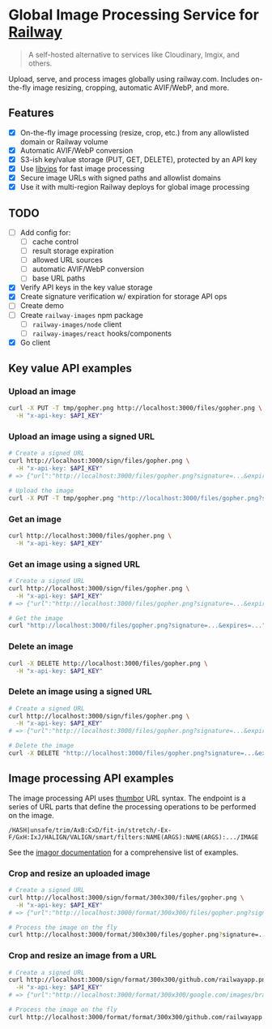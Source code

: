 # Global Image Processing Service for [Railway](https://railway.com)

> A self-hosted alternative to services like Cloudinary, Imgix, and others.

Upload, serve, and process images globally using railway.com. Includes on-the-fly image resizing, cropping, automatic AVIF/WebP, and more.

## Features

- [x] On-the-fly image processing (resize, crop, etc.) from any allowlisted domain or Railway volume
- [x] Automatic AVIF/WebP conversion
- [x] S3-ish key/value storage (PUT, GET, DELETE), protected by an API key
- [x] Use [libvips](https://libvips.github.io/libvips/) for fast image processing
- [x] Secure image URLs with signed paths and allowlist domains
- [x] Use it with multi-region Railway deploys for global image processing

## TODO

- [ ] Add config for:
  - [ ] cache control
  - [ ] result storage expiration
  - [ ] allowed URL sources
  - [ ] automatic AVIF/WebP conversion
  - [ ] base URL paths
- [x] Verify API keys in the key value storage
- [x] Create signature verification w/ expiration for storage API ops
- [ ] Create demo
- [ ] Create `railway-images` npm package
  - [ ] `railway-images/node` client
  - [ ] `railway-images/react` hooks/components
- [x] Go client

## Key value API examples

### Upload an image

```bash
curl -X PUT -T tmp/gopher.png http://localhost:3000/files/gopher.png \
  -H "x-api-key: $API_KEY"
```

### Upload an image using a signed URL

```bash
# Create a signed URL
curl http://localhost:3000/sign/files/gopher.png \
  -H "x-api-key: $API_KEY"
# => {"url":"http://localhost:3000/files/gopher.png?signature=...&expires=..."}

# Upload the image
curl -X PUT -T tmp/gopher.png "http://localhost:3000/files/gopher.png?signature=...&expires=..."
```

### Get an image

```bash
curl http://localhost:3000/files/gopher.png \
  -H "x-api-key: $API_KEY"
```

### Get an image using a signed URL

```bash
# Create a signed URL
curl http://localhost:3000/sign/files/gopher.png \
  -H "x-api-key: $API_KEY"
# => {"url":"http://localhost:3000/files/gopher.png?signature=...&expires=..."}

# Get the image
curl "http://localhost:3000/files/gopher.png?signature=...&expires=..."
```

### Delete an image

```bash
curl -X DELETE http://localhost:3000/files/gopher.png \
  -H "x-api-key: $API_KEY"
```

### Delete an image using a signed URL

```bash
# Create a signed URL
curl http://localhost:3000/sign/files/gopher.png \
  -H "x-api-key: $API_KEY"
# => {"url":"http://localhost:3000/files/gopher.png?signature=...&expires=..."}

# Delete the image
curl -X DELETE "http://localhost:3000/files/gopher.png?signature=...&expires=..."
```

## Image processing API examples

The image processing API uses [thumbor](https://thumbor.readthedocs.io/en/latest/usage.html#image-endpoint) URL syntax.
The endpoint is a series of URL parts that define the processing operations to be performed on the image.

```
/HASH|unsafe/trim/AxB:CxD/fit-in/stretch/-Ex-F/GxH:IxJ/HALIGN/VALIGN/smart/filters:NAME(ARGS):NAME(ARGS):.../IMAGE
```

See the [imagor documentation](https://github.com/cshum/imagor/blob/e8b9c7c731a1ce65368f20745f5064d3f1083ac1/README.md#image-endpoint) for
a comprehensive list of examples.

### Crop and resize an uploaded image

```bash
# Create a signed URL
curl http://localhost:3000/sign/format/300x300/files/gopher.png \
  -H "x-api-key: $API_KEY"
# => {"url":"http://localhost:3000/format/300x300/files/gopher.png?signature=..."}

# Process the image on the fly
curl http://localhost:3000/format/300x300/files/gopher.png?signature=...
```

### Crop and resize an image from a URL

```bash
# Create a signed URL
curl http://localhost:3000/sign/format/300x300/github.com/railwayapp.png \
  -H "x-api-key: $API_KEY"
# => {"url":"http://localhost:3000/format/300x300/google.com/images/branding/googlelogo/2x/googlelogo_color_92x30dp.png?signature=..."}

# Process the image on the fly
curl http://localhost:3000/format/format/300x300/github.com/railwayapp.png?signature=...
```
